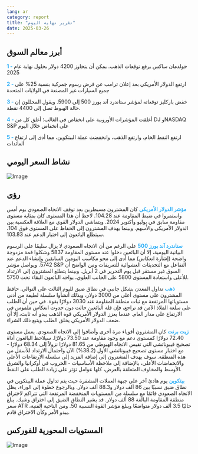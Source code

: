 ```yaml
---
lang: ar
category: report
title: "تقرير نهاية اليوم"
date: 2025-03-26
---
```



<h2>أبرز معالم السوق</h2>
<strong style="color: #2caef7;">1 - </strong> جولدمان ساكس يرفع توقعات الذهب. يمكن أن يتجاوز 4200 دولار بحلول نهاية عام 2025

<strong style="color: #2caef7;">2 - </strong> ارتفع الدولار الأمريكي بعد إعلان ترامب عن فرض رسوم جمركية بنسبة 25% على جميع السيارات غير المصنعة في الولايات المتحدة

<strong style="color: #2caef7;">3 - </strong> خفض باركليز توقعاته لمؤشر ستاندرد آند بورز 500 إلى 5900. ويقول المحللون إن حالة الهبوط تصل إلى 4400 نقطة.

<strong style="color: #2caef7;">4 - </strong> أغلقت المؤشرات الأوروبية على انخفاض في الغالب؛ أغلق كل من DJ وNASDAQ S&P على انخفاض خلال اليوم

<strong style="color: #2caef7;">5 - </strong> ارتفع النفط الخام، وارتفع الذهب، وانخفضت عملة البيتكوين، مما أدى إلى ارتفاع العائدات



<h2>نشاط السعر اليومي</h2>
<img src="https://markleighedu.github.io/img/Mar-2025/26-Mar-2025/price.jpg" alt="Image"/>

<h2>رؤى</h2>
<strong style="color: #2caef7;">مؤشر الدولار الأمريكي</strong> كان المشترون مسيطرين بعد توقف الاتجاه الصعودي يوم أمس واستمروا في ضبط المقاومة عند 104.28. لاحظ أن هذا المستوى كان بمثابة مستوى مقاومة سابق في يوليو وأكتوبر 2024. ويتماشى الدولار القوي مع العلاقة العكسية بين الدولار الأمريكي والأسهم. وبينما يهدف المشترون إلى الحفاظ على المستوى فوق 104، سيتطلع البائعون إلى اختبار الدعم عند 103.83. 

<strong style="color: #2caef7;">ستاندرد آند بورز 500</strong> على الرغم من أن الاتجاه الصعودي لا يزال سليمًا على الرسوم البيانية اليومية، إلا أن البائعين دخلوا عند مستوى المقاومة 5837 وشكلوا قمة مزدوجة واضحة (إشارة انعكاس) مما أدى إلى محو مكاسب اليومين السابقين وإنشاء الدعم عند 5742. ويواصل مؤشر S&P التفاعل مع التحديثات العشوائية للتعريفات ومن الواضح أن السوق غير مستقر قبل يوم التحرير في 2 أبريل. وبينما يتطلع المشترون إلى الارتداد للأعلى واستعادة المستوى 5800 على الجانب العلوي، يواجه البائعون البقاء تحت 5750.  

<strong style="color: #2caef7;">ذهب</strong> تداول المعدن بشكل جانبي في نطاق ضيق لليوم الثالث على التوالي. حافظ المشترون على مستوى أعلى من 3000 دولار، وبذلك أنشأوا سلسلة لطيفة من أدنى مستوياتها المرتفعة مع ثبات منطقة المقاومة عند 3030 دولارًا بقوة. في حين أن الطلب على سلعة الملاذ الآمن قد تراجع، فإن قلة البائعين حالت دون حدوث انعكاس ملموس في الارتفاع على مدار العام. عندما يعزز الدولار الأمريكي قوة الذهب يبدو أنه ثابت، إلا أن ضعف الدولار الأمريكي يخلق الطلب ويتبع ذلك الشراء.

<strong style="color: #2caef7;">زيت برنت</strong> كان المشترون أقوياء مرة أخرى وأضافوا إلى الاتجاه الصعودي. يعمل مستوى 72.40 دولارًا كمستوى دعم مع وجود مقاومة عند 73.50 دولارًا. سيلاحظ البائعون أداة تصحيح فيبوناتشي التي تقيس الاتجاه الهبوطي من 81.65 دولارًا نزولاً إلى 68.34 دولارًا - مع اختبار مستوى تصحيح فيبوناتشي الأول (38.2%) الآن واحتمال الارتداد للأسفل من هذه المنطقة. سوف يهدف المشترون إلى إضافة المزيد إلى سلسلة الارتفاعات الأعلى والانخفاضات الأعلى، بالإضافة إلى ملاحظة الأساسيات - الحروب في أوكرانيا والشرق الأوسط والمخاوف المتعلقة بالعرض، كلها عوامل تؤثر على زيادة الطلب على النفط.

<strong style="color: #2caef7;">بيتكوين</strong> يوم هادئ آخر على جبهة العملات المشفرة حيث يتم تداول عملة البيتكوين في نطاق ضيق نسبيًا بين 86 ألف دولار و88.3 ألف دولار. وبالرجوع خطوة إلى الوراء، يظل الاتجاه الصعودي قائمًا مع سلسلة من المستويات المنخفضة المرتفعة التي تتراكم لاختراق منطقة المقاومة البالغة 88 ألف دولار. قد يشير النطاق الضيق إلى اختراق وشيك. يبلغ سعر ATR حاليًا 3.5 ألف دولار متواضعًا ويبلغ مؤشر القوة النسبية 50. ومن الناحية الفنية، يبدو الأمر وكأن الاختراق قادم.



<h2>المستويات المحورية للفوركس</h2>
<img src="https://markleighedu.github.io/img/Mar-2025/26-Mar-2025/pivot.jpg" alt="Image"/>